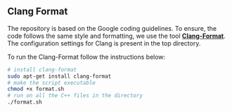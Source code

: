 ## Clang Format

The repository is based on the Google coding guidelines. To ensure, the code follows
the same style and formatting, we use the tool [__Clang-Format__](https://clang.llvm.org/docs/ClangFormat.html).
The configuration settings for Clang is present in the top directory. 

To run the Clang-Format follow the instructions below:
```bash
# install clang-format
sudo apt-get install clang-format
# make the script executable
chmod +x format.sh
# run on all the C++ files in the directory
./format.sh
```
